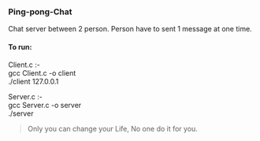 ### Ping-pong-Chat
Chat server between 2 person.
Person have to sent 1 message at one time.

#### To run:
               
Client.c :-   <br> 
gcc Client.c -o client <br>
./client 127.0.0.1
               
Server.c :-   <br>
gcc Server.c -o server <br>
./server

> Only you can change your Life, No one do it for you. 

